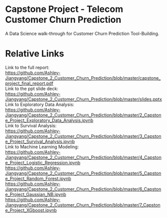# Capstone Project - Telecom Customer Churn Prediction
A Data Science walk-through for Customer Churn Prediction Tool-Building. 





# Relative Links
Link to the full report: <br>
https://github.com/Ashley-Jiangyang/Capstone_2_Customer_Churn_Prediction/blob/master/capstone_project_final_report.pdf<br>
Link to the ppt slide deck: <br>
https://github.com/Ashley-Jiangyang/Capstone_2_Customer_Churn_Prediction/blob/master/slides.pptx<br>
Link to Exploratory Data Analysis: <br>
https://github.com/Ashley-Jiangyang/Capstone_2_Customer_Churn_Prediction/blob/master/2_Capstone_Project_Exploratory_Data_Analysis.ipynb<br>
Link to Survival Analysis:
<br>https://github.com/Ashley-Jiangyang/Capstone_2_Customer_Churn_Prediction/blob/master/3_Capstone_Project_Survival_Analysis.ipynb<br>
Link to Machine Learning Modeling: <br>
https://github.com/Ashley-Jiangyang/Capstone_2_Customer_Churn_Prediction/blob/master/4_Capstone_Project_Logistic_Regression.ipynb<br>
https://github.com/Ashley-Jiangyang/Capstone_2_Customer_Churn_Prediction/blob/master/5_Capstone_Project_Random_Forest.ipynb<br>
https://github.com/Ashley-Jiangyang/Capstone_2_Customer_Churn_Prediction/blob/master/6_Capstone_Project_Gaussian_NB.ipynb<br>
https://github.com/Ashley-Jiangyang/Capstone_2_Customer_Churn_Prediction/blob/master/7_Capstone_Project_XGboost.ipynb<br>
